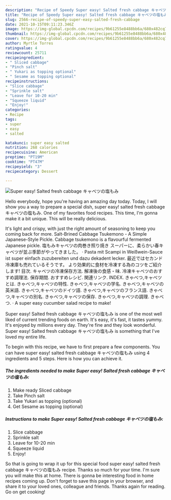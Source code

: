 ```yaml
---
description: "Recipe of Speedy Super easy! Salted fresh cabbage キャベツの塩もみ"
title: "Recipe of Speedy Super easy! Salted fresh cabbage キャベツの塩もみ"
slug: 2566-recipe-of-speedy-super-easy-salted-fresh-cabbage
date: 2021-10-15T09:11:23.346Z
image: https://img-global.cpcdn.com/recipes/9b61255e8488bb6a/680x482cq70/super-easy-salted-fresh-cabbage-キャベツの塩もみ-recipe-main-photo.jpg
thumbnail: https://img-global.cpcdn.com/recipes/9b61255e8488bb6a/680x482cq70/super-easy-salted-fresh-cabbage-キャベツの塩もみ-recipe-main-photo.jpg
cover: https://img-global.cpcdn.com/recipes/9b61255e8488bb6a/680x482cq70/super-easy-salted-fresh-cabbage-キャベツの塩もみ-recipe-main-photo.jpg
author: Myrtle Torres
ratingvalue: 4
reviewcount: 25711
recipeingredient:
- " Sliced cabbage"
- "Pinch salt"
- " Yukari as topping optional"
- " Sesame as topping optional"
recipeinstructions:
- "Slice cabbage"
- "Sprinkle salt"
- "Leave for 10-20 min"
- "Squeeze liquid"
- "Enjoy!"
categories:
- Recipe
tags:
- super
- easy
- salted

katakunci: super easy salted 
nutrition: 268 calories
recipecuisine: American
preptime: "PT19M"
cooktime: "PT47M"
recipeyield: "3"
recipecategory: Dessert

---
```



![Super easy! Salted fresh cabbage キャベツの塩もみ](https://img-global.cpcdn.com/recipes/9b61255e8488bb6a/680x482cq70/super-easy-salted-fresh-cabbage-キャベツの塩もみ-recipe-main-photo.jpg)

Hello everybody, hope you're having an amazing day today. Today, I will show you a way to prepare a special dish, super easy! salted fresh cabbage キャベツの塩もみ. One of my favorites food recipes. This time, I'm gonna make it a bit unique. This will be really delicious.

It&#39;s light and crispy, with just the right amount of seasoning to keep you coming back for more. Salt-Brined Cabbage Tsukemono - A Simple Japanese-Style Pickle. Cabbage tsukemono is a flavourful fermented Japanese pickle. 塩もみキャベツの肉巻き照り焼き スーパーに、柔らかい春キャベツが並ぶ季節がやってきました。 · Pasta mit Scampi in Weißwein-Sauce ist super einfach zuzubereiten und dazu dekadent lecker. 最近ではセカンド冷凍庫も売れているそうです。 より効果的に食材を冷凍する為のコツをご紹介します! 目次. キャベツの冷凍保存方法. 解凍後の食感・味. 冷凍キャベツのおすすめ調理法. 保存期間. おすすめレシピ. 関連リンク. INDEX. きゃべつ,キャベツとは. きゃべつ,キャベツの特性. きゃべつ,キャベツの学名. きゃべつ,キャベツの英米語. きゃべつ,キャベツのドイツ語. きゃべつ,キャベツのフランス語. きゃべつ,キャベツの別名. きゃべつ,キャベツの保存. きゃべつ,キャベツの調理. きゃべつ. · A super easy cucumber salad recipe to make!

Super easy! Salted fresh cabbage キャベツの塩もみ is one of the most well liked of current trending foods on earth. It's easy, it's fast, it tastes yummy. It's enjoyed by millions every day. They're fine and they look wonderful. Super easy! Salted fresh cabbage キャベツの塩もみ is something that I've loved my entire life.


To begin with this recipe, we have to first prepare a few components. You can have super easy! salted fresh cabbage キャベツの塩もみ using 4 ingredients and 5 steps. Here is how you can achieve it.

<!--inarticleads1-->

##### The ingredients needed to make Super easy! Salted fresh cabbage キャベツの塩もみ:

1. Make ready  Sliced cabbage
1. Take Pinch salt
1. Take  Yukari as topping (optional)
1. Get  Sesame as topping (optional)




<!--inarticleads2-->

##### Instructions to make Super easy! Salted fresh cabbage キャベツの塩もみ:

1. Slice cabbage
1. Sprinkle salt
1. Leave for 10-20 min
1. Squeeze liquid
1. Enjoy!




So that is going to wrap it up for this special food super easy! salted fresh cabbage キャベツの塩もみ recipe. Thanks so much for your time. I'm sure you will make this at home. There is gonna be interesting food in home recipes coming up. Don't forget to save this page in your browser, and share it to your loved ones, colleague and friends. Thanks again for reading. Go on get cooking!
